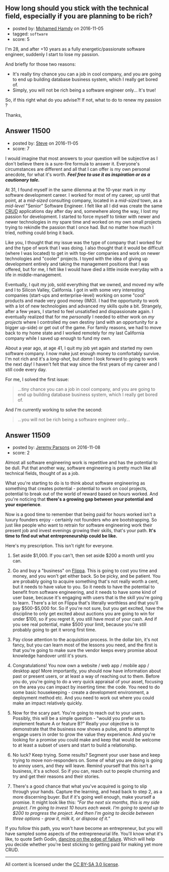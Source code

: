 ## How long should you stick with the technical field, especially if you are planning to be rich?

- posted by: [Mohamed Hamdy](https://stackexchange.com/users/310503/mohamed-hamdy) on 2016-11-05
- tagged: `software`
- score: 5

I'm 28, and after +10 years as a fully energetic/passionate software engineer, suddenly I start to lose my passion.

And briefly for those two reasons:

- It's really tiny chance you can a job in cool company, and you are going to end up building database business system, which I really get bored of.
- Simply, you will not be rich being a software engineer only... It's true!

So, if this right what do you advise?!
If not, what to do to renew my passion ?

Thanks,



## Answer 11500

- posted by: [Steve](https://stackexchange.com/users/3836295/steve) on 2016-11-05
- score: 7

<p>I would imagine that most answers to your question will be subjective as I don't believe there is a sure-fire formula to answer it. Everyone's circumstances are different and all that I can offer is my own personal anecdote, for what it's worth. <strong><em>Feel free to use it as inspiration or as a cautionary tale.</em></strong></p>

<p>At 31, I found myself in the same dilemma at the 10-year mark in <em>my</em> software development career. I worked for most of my career, up until that point, at a <em>mid-sized</em> consulting company, located in a <em>mid-sized</em> town, as a <em>mid-level</em> "Senior" Software Engineer. I felt like all I did was create the same <a href="https://en.wikipedia.org/wiki/Create,_read,_update_and_delete" rel="nofollow noreferrer">CRUD</a> applications day after day and, somewhere along the way, I lost my passion for development.  I started to force myself to tinker with newer and newer technologies in my spare time and worked on my own small projects trying to rekindle the passion that I once had. But no matter how much I tried, nothing could bring it back. </p>

<p>Like you, I thought that my issue was the type of company that I worked for and the type of work that I was doing. I also thought that it would be difficult (where I was located) to get in with top-tier companies and work on newer technologies and "cooler" projects.  I toyed with the idea of giving up development entirely and taking the management positions that I was offered, but for me, I felt like I would have died a little inside everyday with a life in middle-management.</p>

<p>Eventually, I quit my job, sold everything that we owned, and moved my wife and I to Silicon Valley, California. I got in with some very interesting companies (start-ups and enterprise-level) working on some "cool" products and made very good money (IMO). I had the opportunity to work with a lot of new technologies and advanced my skills quite a bit. Strangely, after a few years, I started to feel unsatisfied and dispassionate again. I eventually realized that for me <em>personally</em> I needed to either work on <em>my projects</em> where I controlled my own destiny (and with an opportunity for a bigger up-side) or get out of the game.  For family reasons, we had to move back to my home state and I worked remotely for my last California company while I saved up enough to fund my own. </p>

<p>About a year ago, at age 41, I quit my job yet again and started my own software company. I now make just enough money to comfortably survive. I'm not rich and it's a <em>long-shot</em>, but <em>damn</em> I look forward to going to work the next day! I haven't felt that way since the first years of my career and I still code every day.</p>

<p>For me, I solved the first issue:</p>

<blockquote>
  <p>...tiny chance you can a job in cool company, and you are
  going to end up building database business system, which I really get
  bored of.</p>
</blockquote>

<p>And I'm currently working to solve the second:</p>

<blockquote>
  <p>...you will not be rich being a software engineer only...</p>
</blockquote>



## Answer 11509

- posted by: [Jeremy Parsons](https://stackexchange.com/users/497810/jeremy-parsons) on 2016-11-08
- score: 2

<p>Almost all software engineering work is repetitive and has the potential to be dull. Put that another way, software engineering is pretty much like all technical fields, thought of as a job.</p>

<p>What you're starting to do is to think about software engineering as something that creates potential - potential to work on cool projects, potential to break out of the world of reward based on hours worked. And you're noticing that <strong>there's a growing gap between your potential and your experience</strong>.</p>

<p>Now is a good time to remember that being paid for hours worked isn't a luxury founders enjoy - certainly not founders who are bootstrapping. So just like people who want to retrain for software engineering work their present job and invest evenings growing their skills, that's your path. <strong>It's time to find out what entrepreneurship could be like.</strong></p>

<p>Here's my prescription. This isn't right for everyone.</p>

<ol>
<li><p>Set aside $1,000. If you can't, then set aside $200 a month until you can.</p></li>
<li><p>Go and buy a "business" on <a href="http://www.flippa.com" rel="nofollow">Flippa</a>. This is going to cost you time and money, and you won't get either back. So be picky, and be patient. You are probably going to acquire something that's not really worth a cent, but it needs to have value to you. So it needs to have the potential to benefit from software engineering, and it needs to have some kind of user base, because it's engaging with users that is the skill you're going to learn. There's a lot on Flippa that's literally worthless and that you'll pay $500-$5,000 for. So if you're not sure, but you get excited, have the discipline to only get excited about auctions you are going to win for under $100, so if you regret it, you still have most of your cash. And if you see real potential, make $500 your limit, because you're still probably going to get it wrong first time.</p></li>
<li><p>Pay close attention to the acquisition process. In the dollar bin, it's not fancy, but you can learn most of the lessons you need, and the first is that you're going to make sure the vendor keeps every promise about knowledge handover until it's yours.</p></li>
<li><p>Congratulations! You now own a website / web app / mobile app / desktop app! More importantly, you should now have information about past or present users, or at least a way of reaching out to them. Before you do, you're going to do a very quick appraisal of your asset, focusing on the area you can impact by inserting time: the code. You need to do some basic housekeeping - create a development environment, a deployment method etc. And you need to work out where you could make an impact relatively quickly.</p></li>
<li><p>Now for the scary part. You're going to reach out to your users. Possibly, this will be a simple question - "would you prefer us to implement feature A or feature B?" Really your objective is to demonstrate that the business now shows a pulse, and to attempt to engage users in order to grow the value they experience. And you're looking for a promise you could make and keep that would be welcome to at least a subset of users and start to build a relationship.</p></li>
<li><p>No luck? Keep trying. Some results? Segment your user base and keep trying to move non-responders on. Some of what you are doing is going to annoy users, and they will leave. Remind yourself that this isn't a business, it's a school. So if you can, reach out to people churning and try and get their reasons and their stories.</p></li>
<li><p>There's a good chance that what you've acquired is going to slip through your hands. Capture the learning, and head back to step 2, as a more discerning buyer. But if it's going well enough, make yourself a promise. It might look like this: <em>"For the next six months, this is my side project. I'm going to invest 10 hours each week. I'm going to spend up to $200 to progress the project. And then I'm going to decide between three options - grow it, milk it, or dispose of it."</em></p></li>
</ol>

<p>If you follow this path, you won't have become an entrepreneur, but you will have sampled some aspects of the entrepreneurial life. You'll know what it's like, to quote Seth Godin, <a href="http://brianhertzog.com/blog/dancing-on-the-edge-of-failure" rel="nofollow">dancing on the edge of failure</a>. Which will help you decide whether you're best sticking to getting paid for making yet more CRUD.</p>




---

All content is licensed under the [CC BY-SA 3.0 license](https://creativecommons.org/licenses/by-sa/3.0/).
